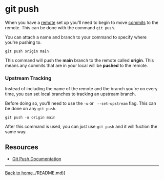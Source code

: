 # git push

When you have a [remote](./REMOTE.md) set up you'll need to begin to move [commits](./COMMIT.md) to the remote. This can be done with the command `git push`.

You can attach a name and branch to your command to specify where you're pushing to.

```
git push origin main
```

This command will push the **main** branch to the remote called **origin**. This means any commits that are in your local will be **pushed** to the remote.

### Upstream Tracking

Instead of including the name of the remote and the branch you're on every time, you can set local branches to tracking an upstream branch.

Before doing so, you'll need to use the `-u` or ` --set-upstream` flag. This can be done on any `git push`.

```
git push -u origin main
```

After this command is used, you can just use `git push` and it will fuction the same way.

## Resources

- [Git Push Documentation](https://git-scm.com/docs/git-push)

---

[Back to home]()../README.md)]